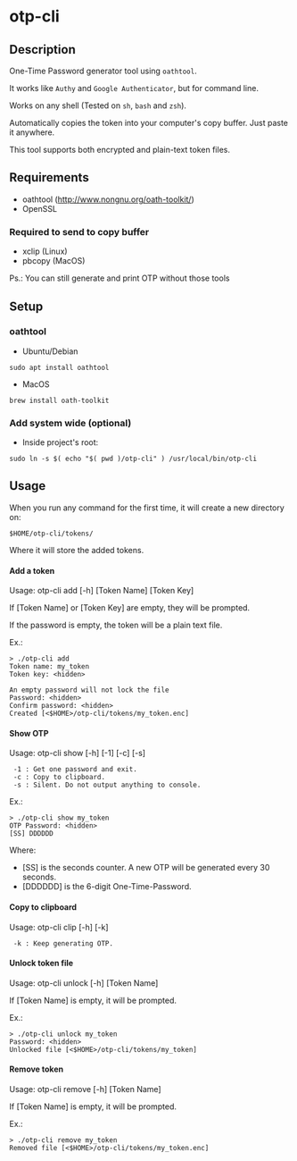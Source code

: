# otp-cli

## Description

One-Time Password generator tool using `oathtool`.

It works like `Authy` and `Google Authenticator`, but for command line.

Works on any shell (Tested on `sh`, `bash` and `zsh`).

Automatically copies the token into your computer's copy buffer. Just paste it anywhere.

This tool supports both encrypted and plain-text token files.

## Requirements

* oathtool (http://www.nongnu.org/oath-toolkit/)
* OpenSSL

### Required to send to copy buffer

* xclip (Linux)
* pbcopy (MacOS)

Ps.: You can still generate and print OTP without those tools

## Setup

### oathtool

- Ubuntu/Debian
```
sudo apt install oathtool
```

- MacOS
```
brew install oath-toolkit
```

### Add system wide (optional)

- Inside project's root:

```
sudo ln -s $( echo "$( pwd )/otp-cli" ) /usr/local/bin/otp-cli
```

## Usage

When you run any command for the first time, it will create a new directory on:

`$HOME/otp-cli/tokens/`

Where it will store the added tokens.

#### Add a token

Usage: otp-cli add [-h] [Token Name] [Token Key]

If [Token Name] or [Token Key] are empty, they will be prompted.

If the password is empty, the token will be a plain text file.

Ex.:
```
> ./otp-cli add
Token name: my_token
Token key: <hidden>

An empty password will not lock the file
Password: <hidden>
Confirm password: <hidden>
Created [<$HOME>/otp-cli/tokens/my_token.enc]
```

#### Show OTP

Usage: otp-cli show [-h] [-1] [-c] [-s] <Token Name>

```
 -1 : Get one password and exit.
 -c : Copy to clipboard.
 -s : Silent. Do not output anything to console.
```

Ex.:
```
> ./otp-cli show my_token
OTP Password: <hidden>
[SS] DDDDDD
```
Where:

- [SS] is the seconds counter. A new OTP will be generated every 30 seconds.
- [DDDDDD] is the 6-digit One-Time-Password.

#### Copy to clipboard

Usage: otp-cli clip [-h] [-k] <Token Name>

```
 -k : Keep generating OTP.
```

#### Unlock token file

Usage: otp-cli unlock [-h] [Token Name]

If [Token Name] is empty, it will be prompted.

Ex.:
```
> ./otp-cli unlock my_token
Password: <hidden>
Unlocked file [<$HOME>/otp-cli/tokens/my_token]
```

#### Remove token

Usage: otp-cli remove [-h] [Token Name]

If [Token Name] is empty, it will be prompted.

Ex.:
```
> ./otp-cli remove my_token
Removed file [<$HOME>/otp-cli/tokens/my_token.enc]
```
